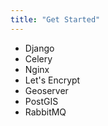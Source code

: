 ```yaml
---
title: "Get Started"
---
```


- Django
- Celery
- Nginx
- Let's Encrypt
- Geoserver
- PostGIS
- RabbitMQ